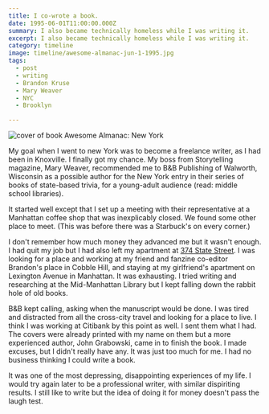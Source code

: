 ```yaml
---
title: I co-wrote a book.
date: 1995-06-01T11:00:00.000Z
summary: I also became technically homeless while I was writing it.
excerpt: I also became technically homeless while I was writing it.
category: timeline
image: timeline/awesome-almanac-jun-1-1995.jpg
tags:
  - post 
  - writing
  - Brandon Kruse
  - Mary Weaver
  - NYC
  - Brooklyn

---
```


![cover of book Awesome Almanac: New York](/static/img/timeline/awesome-almanac-jun-1-1995.jpg "cover of book Awesome Almanac: New York")

My goal when I went to new York was to become a freelance writer, as I had been in Knoxville. I finally got my chance. My boss from Storytelling magazine, Mary Weaver, recommended me to B&B Publishing of Walworth, Wisconsin as a possible author for the New York entry in their series of books of state-based trivia, for a young-adult audience (read: middle  school libraries).

It started well except that I set up a meeting with their representative at a Manhattan coffee shop that was inexplicably closed. We found some other place to meet. (This was before there was a Starbuck's on every corner.)

I don't remember how much money they advanced me but it wasn't enough. I had quit my job but I had also left my apartment at [374 State Street](https://www.google.com/maps/place/374+State+St,+Brooklyn,+NY+11217/@40.6877738,-73.9849449,3a,75y,220.17h,90t/data=!3m6!1e1!3m4!1sYW4KMw6QnrN6gfjGjdOxfg!2e0!7i16384!8i8192!4m5!3m4!1s0x89c25a4d12429f57:0xebc0f3f5b0ae0326!8m2!3d40.6876154!4d-73.9851223). I was looking for a place and working at my friend and fanzine co-editor Brandon's place in Cobble Hill, and staying at my girlfriend's apartment on Lexington Avenue in Manhattan. It was exhausting. I tried writing and researching at the Mid-Manhattan Library but I kept falling down the rabbit hole of old books.

B&B kept calling, asking when the manuscript would be done. I was tired and distracted from all the cross-city travel and looking for a place to live. I think I was working at Citibank by this point as well. I sent them what I had. The covers were already printed with my name on them but a more experienced author, John Grabowski, came in to finish the book. I made excuses, but I didn't really have any. It was just too much for me. I had no business thinking I could write a book.

It was one of the most depressing, disappointing experiences of my life. I would try again later to be a professional writer, with similar dispiriting results. I still like to write but the idea of doing it for money doesn't pass the laugh test.